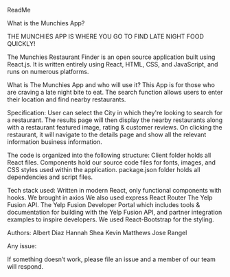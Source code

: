 ReadMe

What is the Munchies App?

THE MUNCHIES APP IS WHERE YOU GO TO FIND LATE NIGHT FOOD QUICKLY!

The Munchies Restaurant Finder is an open source application built using React.js. It is written entirely using React, HTML, CSS, and JavaScript, and runs on numerous platforms.

What is The Munchies App and who will use it?
This App is for those who are craving a late night bite to eat. 
The search function allows users to enter their location and find nearby restaurants.

Specification:
User can select the City in which they're looking to search for a restaurant.
The results page will then display the nearby restaurants along with a restaurant featured image, rating & customer reviews.
On clicking the restaurant, it will navigate to the details page and show all the relevant information business information. 

The code is organized into the following structure: 
Client folder holds all React files.
Components hold our source code files for fonts, images, and CSS styles used within the application. 
package.json folder holds all dependencies and script files.

Tech stack used:
Written in modern React, only functional components with hooks.
We brought in axios 
We also used express
React Router
The Yelp Fusion API. 
The Yelp Fusion Developer Portal which includes tools & documentation for building with the Yelp Fusion API, and partner integration examples to inspire developers.
We used React-Bootstrap for the styling.


Authors:
Albert Diaz
Hannah Shea
Kevin Matthews
Jose Rangel

Any issue:

If something doesn’t work, please file an issue and a member of our team will respond.

